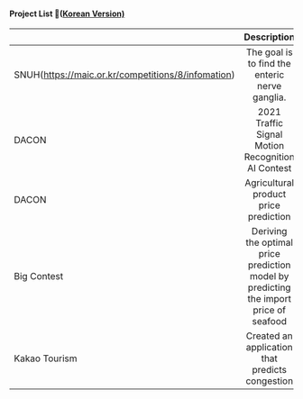 #### Project List 📝([Korean Version)](https://viridian-monarch-554.notion.site/Project-List-2fb5f156c064465f9dcd66d49e4188ee)

|               |                                      Description                                      | Result |
|---------------|:-------------------------------------------------------------------------------------:|--------|
| SNUH(https://maic.or.kr/competitions/8/infomation)         |The goal is to find the enteric nerve ganglia.                            |        |
| DACON         | 2021 Traffic Signal Motion Recognition AI Contest                                     |        |
| DACON         | Agricultural product price prediction                                                 |        |
| Big Contest   | Deriving the optimal price prediction model by predicting the import price of seafood |        |
| Kakao Tourism | Created an application that predicts congestion                                       |        |
